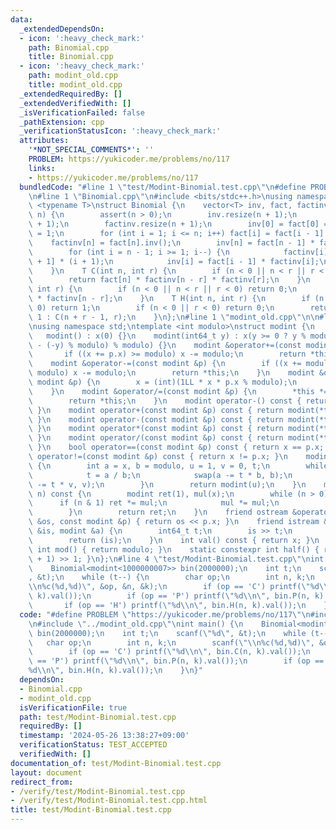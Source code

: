 ```yaml
---
data:
  _extendedDependsOn:
  - icon: ':heavy_check_mark:'
    path: Binomial.cpp
    title: Binomial.cpp
  - icon: ':heavy_check_mark:'
    path: modint_old.cpp
    title: modint_old.cpp
  _extendedRequiredBy: []
  _extendedVerifiedWith: []
  _isVerificationFailed: false
  _pathExtension: cpp
  _verificationStatusIcon: ':heavy_check_mark:'
  attributes:
    '*NOT_SPECIAL_COMMENTS*': ''
    PROBLEM: https://yukicoder.me/problems/no/117
    links:
    - https://yukicoder.me/problems/no/117
  bundledCode: "#line 1 \"test/Modint-Binomial.test.cpp\"\n#define PROBLEM \"https://yukicoder.me/problems/no/117\"\
    \n#line 1 \"Binomial.cpp\"\n#include <bits/stdc++.h>\nusing namespace std;\ntemplate\
    \ <typename T>\nstruct Binomial {\n    vector<T> inv, fact, factinv;\n    Binomial(int\
    \ n) {\n        assert(n > 0);\n        inv.resize(n + 1);\n        fact.resize(n\
    \ + 1);\n        factinv.resize(n + 1);\n        inv[0] = fact[0] = factinv[0]\
    \ = 1;\n        for (int i = 1; i <= n; i++) fact[i] = fact[i - 1] * i;\n    \
    \    factinv[n] = fact[n].inv();\n        inv[n] = fact[n - 1] * factinv[n];\n\
    \        for (int i = n - 1; i >= 1; i--) {\n            factinv[i] = factinv[i\
    \ + 1] * (i + 1);\n            inv[i] = fact[i - 1] * factinv[i];\n        }\n\
    \    }\n    T C(int n, int r) {\n        if (n < 0 || n < r || r < 0) return 0;\n\
    \        return fact[n] * factinv[n - r] * factinv[r];\n    }\n    T P(int n,\
    \ int r) {\n        if (n < 0 || n < r || r < 0) return 0;\n        return fact[n]\
    \ * factinv[n - r];\n    }\n    T H(int n, int r) {\n        if (n == 0 && r ==\
    \ 0) return 1;\n        if (n < 0 || r < 0) return 0;\n        return r == 0 ?\
    \ 1 : C(n + r - 1, r);\n    }\n};\n#line 1 \"modint_old.cpp\"\n\n#line 3 \"modint_old.cpp\"\
    \nusing namespace std;\ntemplate <int modulo>\nstruct modint {\n    int x;\n \
    \   modint() : x(0) {}\n    modint(int64_t y) : x(y >= 0 ? y % modulo : (modulo\
    \ - (-y) % modulo) % modulo) {}\n    modint &operator+=(const modint &p) {\n \
    \       if ((x += p.x) >= modulo) x -= modulo;\n        return *this;\n    }\n\
    \    modint &operator-=(const modint &p) {\n        if ((x += modulo - p.x) >=\
    \ modulo) x -= modulo;\n        return *this;\n    }\n    modint &operator*=(const\
    \ modint &p) {\n        x = (int)(1LL * x * p.x % modulo);\n        return *this;\n\
    \    }\n    modint &operator/=(const modint &p) {\n        *this *= p.inv();\n\
    \        return *this;\n    }\n    modint operator-() const { return modint(-x);\
    \ }\n    modint operator+(const modint &p) const { return modint(*this) += p;\
    \ }\n    modint operator-(const modint &p) const { return modint(*this) -= p;\
    \ }\n    modint operator*(const modint &p) const { return modint(*this) *= p;\
    \ }\n    modint operator/(const modint &p) const { return modint(*this) /= p;\
    \ }\n    bool operator==(const modint &p) const { return x == p.x; }\n    bool\
    \ operator!=(const modint &p) const { return x != p.x; }\n    modint inv() const\
    \ {\n        int a = x, b = modulo, u = 1, v = 0, t;\n        while (b > 0) {\n\
    \            t = a / b;\n            swap(a -= t * b, b);\n            swap(u\
    \ -= t * v, v);\n        }\n        return modint(u);\n    }\n    modint pow(int64_t\
    \ n) const {\n        modint ret(1), mul(x);\n        while (n > 0) {\n      \
    \      if (n & 1) ret *= mul;\n            mul *= mul;\n            n >>= 1;\n\
    \        }\n        return ret;\n    }\n    friend ostream &operator<<(ostream\
    \ &os, const modint &p) { return os << p.x; }\n    friend istream &operator>>(istream\
    \ &is, modint &a) {\n        int64_t t;\n        is >> t;\n        a = modint<modulo>(t);\n\
    \        return (is);\n    }\n    int val() const { return x; }\n    static constexpr\
    \ int mod() { return modulo; }\n    static constexpr int half() { return (modulo\
    \ + 1) >> 1; }\n};\n#line 4 \"test/Modint-Binomial.test.cpp\"\nint main() {\n\
    \    Binomial<modint<1000000007>> bin(2000000);\n    int t;\n    scanf(\"%d\"\
    , &t);\n    while (t--) {\n        char op;\n        int n, k;\n        scanf(\"\
    \\n%c(%d,%d)\", &op, &n, &k);\n        if (op == 'C') printf(\"%d\\n\", bin.C(n,\
    \ k).val());\n        if (op == 'P') printf(\"%d\\n\", bin.P(n, k).val());\n \
    \       if (op == 'H') printf(\"%d\\n\", bin.H(n, k).val());\n    }\n}\n"
  code: "#define PROBLEM \"https://yukicoder.me/problems/no/117\"\n#include \"../Binomial.cpp\"\
    \n#include \"../modint_old.cpp\"\nint main() {\n    Binomial<modint<1000000007>>\
    \ bin(2000000);\n    int t;\n    scanf(\"%d\", &t);\n    while (t--) {\n     \
    \   char op;\n        int n, k;\n        scanf(\"\\n%c(%d,%d)\", &op, &n, &k);\n\
    \        if (op == 'C') printf(\"%d\\n\", bin.C(n, k).val());\n        if (op\
    \ == 'P') printf(\"%d\\n\", bin.P(n, k).val());\n        if (op == 'H') printf(\"\
    %d\\n\", bin.H(n, k).val());\n    }\n}"
  dependsOn:
  - Binomial.cpp
  - modint_old.cpp
  isVerificationFile: true
  path: test/Modint-Binomial.test.cpp
  requiredBy: []
  timestamp: '2024-05-26 13:38:27+09:00'
  verificationStatus: TEST_ACCEPTED
  verifiedWith: []
documentation_of: test/Modint-Binomial.test.cpp
layout: document
redirect_from:
- /verify/test/Modint-Binomial.test.cpp
- /verify/test/Modint-Binomial.test.cpp.html
title: test/Modint-Binomial.test.cpp
---
```

